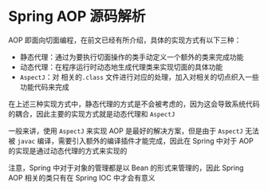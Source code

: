 # Spring AOP 源码解析

AOP 即面向切面编程，在前文已经有所介绍，具体的实现方式有以下三种：

- 静态代理：通过为要执行切面操作的类手动定义一个额外的类来完成功能
- 动态代理：在程序运行时动态地生成代理类来实现切面的具体功能
- `AspectJ`：对 相关的`.class` 文件进行对应的处理，加入对相关的切点织入一些功能代码来完成



在上述三种实现方式中，静态代理的方式是不会被考虑的，因为这会导致系统代码的耦合，因此主要的实现方式就是动态代理和 `AspectJ`

一般来讲，使用 `AspectJ` 来实现 AOP 是最好的解决方案，但是由于 `AspectJ` 无法被 `javac` 编译，需要引入额外的编译插件才能完成，因此在 Spring 中对于 AOP 的实现是通过动态代理的方式来实现的

注意，Spring 中对于对象的管理都是以 Bean 的形式来管理的，因此 Spring AOP 相关的类只有在 Spring  IOC 中才会有意义




